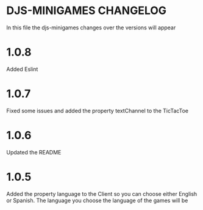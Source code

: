 # DJS-MINIGAMES CHANGELOG
In this file the djs-minigames changes over the versions will appear

# 1.0.8

Added Eslint

# 1.0.7

Fixed some issues and added the property textChannel to the TicTacToe

# 1.0.6

Updated the README

# 1.0.5

Added the property language to the Client so you can choose either English or Spanish. The language you choose the language of the games will be